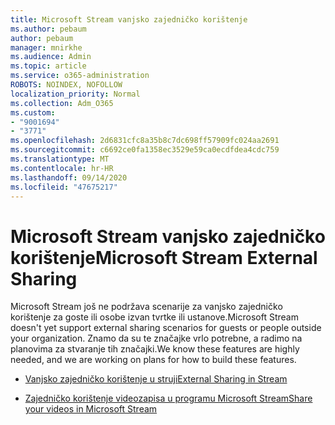 ```yaml
---
title: Microsoft Stream vanjsko zajedničko korištenje
ms.author: pebaum
author: pebaum
manager: mnirkhe
ms.audience: Admin
ms.topic: article
ms.service: o365-administration
ROBOTS: NOINDEX, NOFOLLOW
localization_priority: Normal
ms.collection: Adm_O365
ms.custom:
- "9001694"
- "3771"
ms.openlocfilehash: 2d6831cfc8a35b8c7dc698ff57909fc024aa2691
ms.sourcegitcommit: c6692ce0fa1358ec3529e59ca0ecdfdea4cdc759
ms.translationtype: MT
ms.contentlocale: hr-HR
ms.lasthandoff: 09/14/2020
ms.locfileid: "47675217"
---
```

# <a name="microsoft-stream-external-sharing"></a><span data-ttu-id="fb329-102">Microsoft Stream vanjsko zajedničko korištenje</span><span class="sxs-lookup"><span data-stu-id="fb329-102">Microsoft Stream External Sharing</span></span>

<span data-ttu-id="fb329-103">Microsoft Stream još ne podržava scenarije za vanjsko zajedničko korištenje za goste ili osobe izvan tvrtke ili ustanove.</span><span class="sxs-lookup"><span data-stu-id="fb329-103">Microsoft Stream doesn't yet support external sharing scenarios for guests or people outside your organization.</span></span> <span data-ttu-id="fb329-104">Znamo da su te značajke vrlo potrebne, a radimo na planovima za stvaranje tih značajki.</span><span class="sxs-lookup"><span data-stu-id="fb329-104">We know these features are highly needed, and we are working on plans for how to build these features.</span></span>

- [<span data-ttu-id="fb329-105">Vanjsko zajedničko korištenje u struji</span><span class="sxs-lookup"><span data-stu-id="fb329-105">External Sharing in Stream</span></span>](https://docs.microsoft.com/stream/portal-share-video#external-sharing)

- [<span data-ttu-id="fb329-106">Zajedničko korištenje videozapisa u programu Microsoft Stream</span><span class="sxs-lookup"><span data-stu-id="fb329-106">Share your videos in Microsoft Stream</span></span>](https://docs.microsoft.com/stream/portal-share-video)
